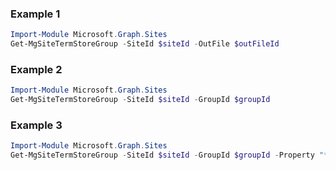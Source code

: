 ### Example 1
``` powershell
Import-Module Microsoft.Graph.Sites
Get-MgSiteTermStoreGroup -SiteId $siteId -OutFile $outFileId
```
### Example 2
``` powershell
Import-Module Microsoft.Graph.Sites
Get-MgSiteTermStoreGroup -SiteId $siteId -GroupId $groupId
```
### Example 3
``` powershell
Import-Module Microsoft.Graph.Sites
Get-MgSiteTermStoreGroup -SiteId $siteId -GroupId $groupId -Property "*,parentSiteId" 
```
